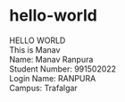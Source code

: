 # hello-world
HELLO WORLD <br>
This is Manav <br>
Name: Manav Ranpura <br>
Student Number: 991502022 <br>
Login Name: RANPURA <br>
Campus: Trafalgar <br>
